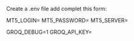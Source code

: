 Create a .env file add complet this form: 

MT5_LOGIN=
MT5_PASSWORD=
MT5_SERVER=

GROQ_DEBUG=1
GROQ_API_KEY=
